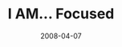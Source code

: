 ---
layout: media
category: media
series: "I AM..."
title: "I AM... Focused"
date: 2008-04-07
description: "When Jesus heard from God, he bent his life to that truth. Also, temptations and intentions are not what's important, but action. "
video: "http://s3.amazonaws.com/crossroadsvideomessages/I Am - Focused.mp4"
video-poster: "https://www.crossroads.net/uploadedfiles/iam-focused-still.jpg"
---